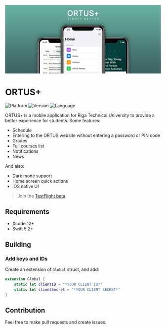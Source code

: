 ![Artwork](images/artwork.jpg)

# ORTUS+
![Platform](https://img.shields.io/badge/platform-ios-lightgrey) ![Version](https://img.shields.io/github/v/release/ORTUS-Plus/ORTUS-Plus-iOS) ![Language](https://img.shields.io/github/languages/top/ORTUS-Plus/iOS?color=orange)

ORTUS+ is a mobile application for Riga Technical University to provide a better experience for students. Some features:
* Schedule
* Entering to the ORTUS website without entering a password or PIN code
* Grades
* Full courses list
* Notifications
* News

And also:
* Dark mode support
* Home screen quick actions
* iOS native UI

> Join the [TestFlight beta](https://testflight.apple.com/join/kocXDWmm)

## Requirements
* Xcode 12+
* Swift 5.2+

## Building

### Add keys and IDs
Create an extension of `Global` struct, and add:
```swift
extension Global {
    static let clientID = "*YOUR CLIENT ID*"
    static let clientSecret = "*YOUR CLIENT SECRET*"
}
```

## Contribution
Feel free to make pull requests and create issues.
